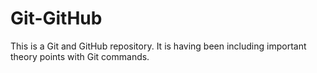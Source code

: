 # Git-GitHub
This is a Git and GitHub repository. It is having been including important theory points with Git commands.
